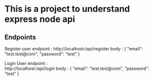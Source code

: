 # This is a project to understand express node api

## Endpoints

Register user endpoint :
     http://localhost:<port>/api/register
     body :
         {
             "email": "test.test@com",
              "password": "test"
         }
         
Login User endpoint :         
     http://localhost:<port>/api/login
     body :
         {
             "email": "test.test@com",
              "password": "test"
         }